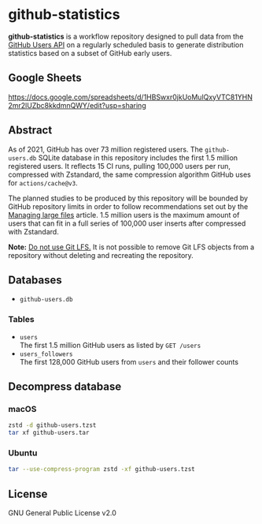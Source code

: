 # github-statistics
**github-statistics** is a workflow repository designed to pull data from the
[GitHub Users API][1] on a regularly scheduled basis to generate distribution
statistics based on a subset of GitHub early users.

## Google Sheets
https://docs.google.com/spreadsheets/d/1HBSwxr0jkUoMulQxyVTC81YHN2mr2lUZbc8kkdmnQWY/edit?usp=sharing

## Abstract
As of 2021, GitHub has over 73 million registered users. The `github-users.db`
SQLite database in this repository includes the first 1.5 million registered
users. It reflects 15 CI runs, pulling 100,000 users per run, compressed with
Zstandard, the same compression algorithm GitHub uses for `actions/cache@v3`.

The planned studies to be produced by this repository will be bounded by GitHub
repository limits in order to follow recommendations set out by the
[Managing large files][2] article. 1.5 million users is the maximum amount of
users that can fit in a full series of 100,000 user inserts after compressed
with Zstandard.

**Note:** [Do not use Git LFS.][3] It is not possible to remove Git LFS objects
from a repository without deleting and recreating the repository. 

## Databases
* `github-users.db`  

### Tables
* `users`  
  The first 1.5 million GitHub users as listed by `GET /users`
* `users_followers`  
  The first 128,000 GitHub users from `users` and their follower counts

## Decompress database
### macOS
```sh
zstd -d github-users.tzst
tar xf github-users.tar
```

### Ubuntu
```sh
tar --use-compress-program zstd -xf github-users.tzst
```

## License
GNU General Public License v2.0

[1]: https://docs.github.com/en/rest/users/users
[2]: https://docs.github.com/en/repositories/working-with-files/managing-large-files/about-large-files-on-github
[3]: https://docs.github.com/en/repositories/working-with-files/managing-large-files/removing-files-from-git-large-file-storage#git-lfs-objects-in-your-repository
